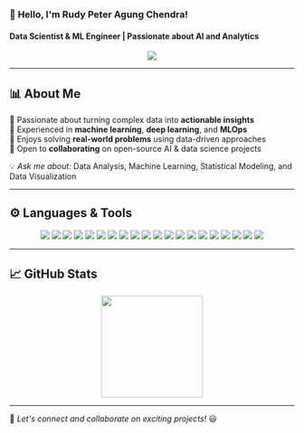 ### 🎯 **Hello, I'm Rudy Peter Agung Chendra!**  
#### Data Scientist & ML Engineer | Passionate about AI and Analytics  

<div align="center">
  <img src="https://readme-typing-svg.herokuapp.com?lines=Data+Scientist+%7C+ML+Engineer;Passionate+about+AI+%26+Analytics;Always+learning+and+exploring!&center=true&width=500&height=45&color=2596be">
</div>

---

## 📊 **About Me**  

🔹 Passionate about turning complex data into **actionable insights**  
🔹 Experienced in **machine learning**, **deep learning**, and **MLOps**  
🔹 Enjoys solving **real-world problems** using data-driven approaches  
🔹 Open to **collaborating** on open-source AI & data science projects  

💡 *Ask me about:* Data Analysis, Machine Learning, Statistical Modeling, and Data Visualization  

---

## ⚙️ **Languages & Tools**  

<p align="center">
  <img src="https://img.shields.io/badge/Python-3776AB?style=flat-square&logo=python&logoColor=white" />
  <img src="https://img.shields.io/badge/TensorFlow-FF6F00?style=flat-square&logo=tensorflow&logoColor=white" />
  <img src="https://img.shields.io/badge/PyTorch-EE4C2C?style=flat-square&logo=pytorch&logoColor=white" />
  <img src="https://img.shields.io/badge/MySQL-4479A1?style=flat-square&logo=mysql&logoColor=white" />
  <img src="https://img.shields.io/badge/Java-007396?style=flat-square&logo=java&logoColor=white" />
  <img src="https://img.shields.io/badge/JavaScript-F7DF1E?style=flat-square&logo=javascript&logoColor=black" />
  <img src="https://img.shields.io/badge/Vue.js-4FC08D?style=flat-square&logo=vue.js&logoColor=white" />
  <img src="https://img.shields.io/badge/Nuxt.js-00C58E?style=flat-square&logo=nuxt.js&logoColor=white" />
  <img src="https://img.shields.io/badge/Node.js-339933?style=flat-square&logo=node.js&logoColor=white" />
  <img src="https://img.shields.io/badge/Laravel-FF2D20?style=flat-square&logo=laravel&logoColor=white" />
  <img src="https://img.shields.io/badge/Tailwind_CSS-06B6D4?style=flat-square&logo=tailwind-css&logoColor=white" />
  <img src="https://img.shields.io/badge/Bootstrap-7952B3?style=flat-square&logo=bootstrap&logoColor=white" />
  <img src="https://img.shields.io/badge/Git-F05032?style=flat-square&logo=git&logoColor=white" />
  <img src="https://img.shields.io/badge/HTML5-E34F26?style=flat-square&logo=html5&logoColor=white" />
  <img src="https://img.shields.io/badge/CSS3-1572B6?style=flat-square&logo=css3&logoColor=white" />
  <img src="https://img.shields.io/badge/Pandas-150458?style=flat-square&logo=pandas&logoColor=white" />
  <img src="https://img.shields.io/badge/sklearn-F7931E?style=flat-square&logo=scikit-learn&logoColor=white" />
  <img src="https://img.shields.io/badge/NumPy-013243?style=flat-square&logo=numpy&logoColor=white" />
  <img src="https://img.shields.io/badge/Matplotlib-11557C?style=flat-square&logo=matplotlib&logoColor=white" />
  <img src="https://img.shields.io/badge/Postman-FF6C37?style=flat-square&logo=postman&logoColor=white" />
</p>


---

## 📈 **GitHub Stats**  

<p align="center">
  <img height="180em" src="https://github-readme-stats.vercel.app/api?username=PeterChen712&show_icons=true&theme=react&include_all_commits=true&count_private=true"/>
</p>


---

🚀 *Let's connect and collaborate on exciting projects!* 😃
